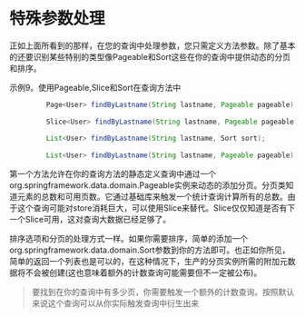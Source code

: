 # 特殊参数处理

正如上面所看到的那样，在您的查询中处理参数，您只需定义方法参数。除了基本的还要识别某些特别的类型像Pageable和Sort这些在你的查询中提供动态的分页和排序。

示例9。使用Pageable,Slice和Sort在查询方法中

```java
         Page<User> findByLastname(String lastname, Pageable pageable);
         
         Slice<User> findByLastname(String lastname, Pageable pageable);
         
         List<User> findByLastname(String lastname, Sort sort);
         
         List<User> findByLastname(String lastname, Pageable pageable);
```

第一个方法允许在你的查询方法的静态定义查询中通过一个org.springframework.data.domain.Pageable实例来动态的添加分页。分页类知道元素的总数和可用页数。它通过基础库来触发一个统计查询计算所有的总数。由于这个查询可能对store消耗巨大，可以使用Slice来替代。Slice仅仅知道是否有下一个Slice可用，这对查询大数据已经足够了。

排序选项和分页的处理方式一样。如果你需要排序，简单的添加一个org.springframework.data.domain.Sort参数到你的方法即可。也正如你所见，简单的返回一个列表也是可以的，在这种情况下，生产的分页实例所需的附加元数据将不会被创建(这也意味着额外的计数查询可能需要但不一定被公布)。

> 要找到在你的查询中有多少页，你需要触发一个额外的计数查询。按照默认来说这个查询可以从你实际触发查询中衍生出来
